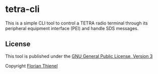 # tetra-cli

This is a simple CLI tool to control a TETRA radio terminal through its peripheral equipment interface (PEI) and handle SDS messages.

## License

This tool is published under the [GNU General Public License, Version 3](LICENSE)

Copyright [Florian Thienel](https://thecodingflow.com)
